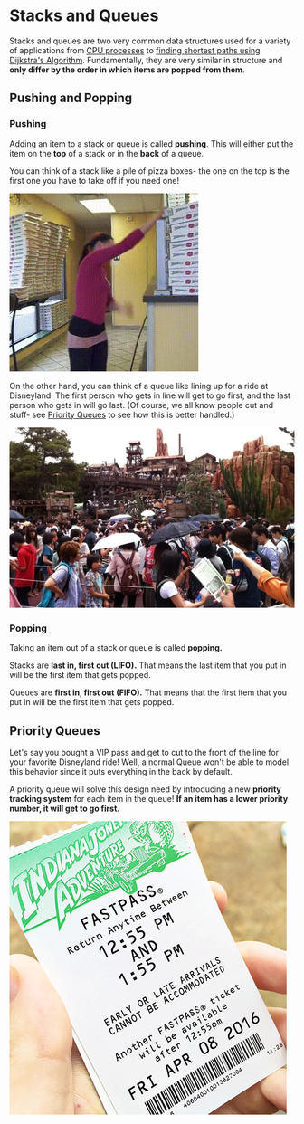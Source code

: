 # Stacks and Queues

Stacks and queues are two very common data structures used for a variety of applications from [CPU processes](https://www.tutorialspoint.com/operating\_system/os\_processes.htm) to [finding shortest paths using Dijkstra's Algorithm](../../algorithms/shortest-paths/dijkstras-algorithm.md). Fundamentally, they are very similar in structure and **only differ by the order in which items are popped from them**.

## Pushing and Popping

### Pushing

Adding an item to a stack or queue is called **pushing**. This will either put the item on the **top** of a stack or in the **back** of a queue.

You can think of a stack like a pile of pizza boxes- the one on the top is the first one you have to take off if you need one!

![](<../../img/assets/image (52).png>)

On the other hand, you can think of a queue like lining up for a ride at Disneyland. The first person who gets in line will get to go first, and the last person who gets in will go last. (Of course, we all know people cut and stuff- see [Priority Queues](stacks-and-queues.md#priority-queues) to see how this is better handled.)

![those lines tho](<../../img/assets/image (54).png>)

### Popping

Taking an item out of a stack or queue is called **popping.**

Stacks are **last in, first out (LIFO).** That means the last item that you put in will be the first item that gets popped.

Queues are **first in, first out (FIFO).** That means that the first item that you put in will be the first item that gets popped.

## Priority Queues

Let's say you bought a VIP pass and get to cut to the front of the line for your favorite Disneyland ride! Well, a normal Queue won't be able to model this behavior since it puts everything in the back by default.

A priority queue will solve this design need by introducing a new **priority** **tracking system** for each item in the queue! **If an item has a lower priority number, it will get to go first.**

![gotta grab those fastpasses yEEt 🎟](<../../img/assets/image (53).png>)

